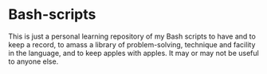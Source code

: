 # Bash-scripts
This is just a personal learning repository of my Bash scripts to have and to keep a record, to amass a library of problem-solving, technique and facility in the language, and to keep apples with apples. It may or may not be useful to anyone else.
